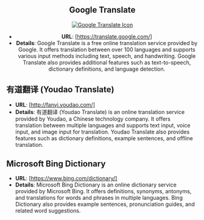 <div align="center">

## **Google Translate**
[![Google Translate Icon](https://upload.wikimedia.org/wikipedia/commons/thumb/d/d7/Google_Translate_logo.svg/20px-Google_Translate_logo.svg.png)](https://translate.google.com/)

  - **URL**: [https://translate.google.com/]
  - **Details**: Google Translate is a free online translation service provided by Google. It offers translation between over 100 languages and supports various input methods including text, speech, and handwriting. Google Translate also provides additional features such as text-to-speech, dictionary definitions, and language detection.

</div>

## **有道翻译 (Youdao Translate)**
  - **URL**: [http://fanyi.youdao.com/]
  - **Details**: 有道翻译 (Youdao Translate) is an online translation service provided by Youdao, a Chinese technology company. It offers translation between multiple languages and supports text input, voice input, and image input for translation. Youdao Translate also provides features such as dictionary definitions, example sentences, and offline translation.

## **Microsoft Bing Dictionary**
  - **URL**: [https://www.bing.com/dictionary/]
  - **Details**: Microsoft Bing Dictionary is an online dictionary service provided by Microsoft Bing. It offers definitions, synonyms, antonyms, and translations for words and phrases in multiple languages. Bing Dictionary also provides example sentences, pronunciation guides, and related word suggestions.
